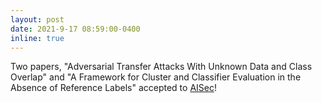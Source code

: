```yaml
---
layout: post
date: 2021-9-17 08:59:00-0400
inline: true
---
```

Two papers, "Adversarial Transfer Attacks With Unknown Data and Class Overlap" and "A Framework for Cluster and Classifier Evaluation in the Absence of Reference Labels" accepted to [AISec](https://aisec.cc/)!
